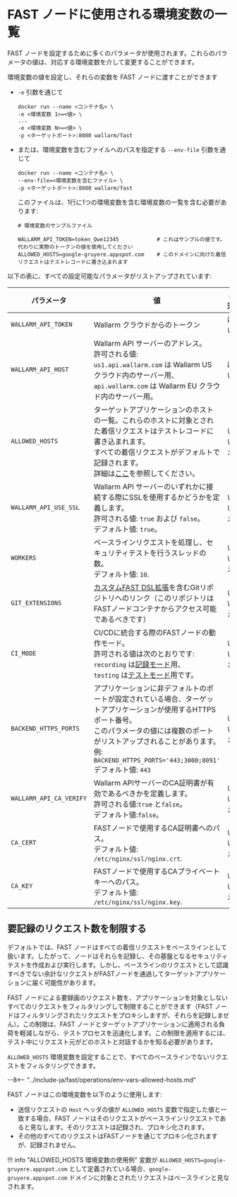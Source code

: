 [doc-dsl-ext]:              ../dsl/intro.md
[doc-record-mode]:          ../poc/ci-mode-recording.md
[doc-test-mode]:            ../poc/ci-mode-testing.md

[anchor-allowed-hosts]:     #要録画のリクエスト数を制限する

#   FAST ノードに使用される環境変数の一覧

FAST ノードを設定するために多くのパラメータが使用されます。これらのパラメータの値は、対応する環境変数を介して変更することができます。

環境変数の値を設定し、それらの変数を FAST ノードに渡すことができます
* `-e` 引数を通じて
    
    ```
    docker run --name <コンテナ名> \
    -e <環境変数 1>=<値> \
    ... 
    -e <環境変数 N>=<値> \
    -p <ターゲットポート>:8080 wallarm/fast
    ```
    
* または、環境変数を含むファイルへのパスを指定する `--env-file` 引数を通じて

    ```
    docker run --name <コンテナ名> \
    --env-file=<環境変数を含むファイル> \
    -p <ターゲットポート>:8080 wallarm/fast
    ```
    
    このファイルは、1行に1つの環境変数を含む環境変数の一覧を含む必要があります:

    ```
    # 環境変数のサンプルファイル

    WALLARM_API_TOKEN=token_Qwe12345            # これはサンプルの値です。代わりに実際のトークンの値を使用してください
    ALLOWED_HOSTS=google-gruyere.appspot.com    # このドメインに向けた着信リクエストはテストレコードに書き込まれます
    ```

以下の表に、すべての設定可能なパラメータがリストアップされています:

| パラメータ             | 値     | 必須? |
|--------------------	| --------	| -----------	|
| `WALLARM_API_TOKEN`  	| Wallarm クラウドからのトークン | はい |
| `WALLARM_API_HOST`   	| Wallarm API サーバーのアドレス。<br>許可される値: <br>`us1.api.wallarm.com` は Wallarm US クラウド内のサーバー用、<br>`api.wallarm.com` は Wallarm EU クラウド内のサーバー用。 | はい |
| `ALLOWED_HOSTS`       | ターゲットアプリケーションのホストの一覧。これらのホストに対象とされた着信リクエストはテストレコードに書き込まれます。<br>すべての着信リクエストがデフォルトで記録されます。<br>詳細は[ここ][anchor-allowed-hosts]を参照してください。 | いいえ |
| `WALLARM_API_USE_SSL` | Wallarm API サーバーのいずれかに接続する際にSSLを使用するかどうかを定義します。<br>許可される値: `true` および `false`。<br>デフォルト値: `true`。 | いいえ |
| `WORKERS`             | ベースラインリクエストを処理し、セキュリティテストを行うスレッドの数。<br>デフォルト値: `10`. | いいえ |
| `GIT_EXTENSIONS`      | [カスタムFAST DSL拡張][doc-dsl-ext]を含むGitリポジトリへのリンク（このリポジトリはFASTノードコンテナからアクセス可能であるべきです） | いいえ |
| `CI_MODE`             | CI/CDに統合する際のFASTノードの動作モード。 <br>許可される値は次のとおりです: <br>`recording` は[記録モード][doc-record-mode]用、<br>`testing` は[テストモード][doc-test-mode]用です。 | いいえ |
| `BACKEND_HTTPS_PORTS` | アプリケーションに非デフォルトのポートが設定されている場合、ターゲットアプリケーションが使用するHTTPSポート番号。<br>このパラメータの値には複数のポートがリストアップされることがあります。例: <br>`BACKEND_HTTPS_PORTS='443;3000;8091'`<br>デフォルト値: `443` | いいえ |
| `WALLARM_API_CA_VERIFY` | Wallarm APIサーバーのCA証明書が有効であるべきかを定義します。<br>許可される値:`true` と`false`。<br>デフォルト値:`false`。 | いいえ |
| `CA_CERT`             | FASTノードで使用するCA証明書へのパス。<br>デフォルト値: `/etc/nginx/ssl/nginx.crt`. | いいえ |
| `CA_KEY`              | FASTノードで使用するCAプライベートキーへのパス。 <br>デフォルト値: `/etc/nginx/ssl/nginx.key`. | いいえ |


## 要記録のリクエスト数を制限する

デフォルトでは、FAST ノードはすべての着信リクエストをベースラインとして扱います。したがって、ノードはそれらを記録し、その基盤となるセキュリティテストを作成および実行します。しかし、ベースラインのリクエストとして認識すべきでない余計なリクエストがFASTノードを通過してターゲットアプリケーションに届く可能性があります。

FAST ノードによる要録画のリクエスト数を、アプリケーションを対象としないすべてのリクエストをフィルタリングして制限することができます（FAST ノードはフィルタリングされたリクエストをプロキシしますが、それらを記録しません）。この制限は、FAST ノードとターゲットアプリケーションに適用される負荷を軽減しながら、テストプロセスを迅速化します。この制限を適用するには、テスト中にリクエスト元がどのホストと対話するかを知る必要があります。

`ALLOWED_HOSTS` 環境変数を設定することで、すべてのベースラインでないリクエストをフィルタリングできます。

--8<--  "../include-ja/fast/operations/env-vars-allowed-hosts.md"

FAST ノードはこの環境変数を以下のように使用します:
* 送信リクエストの `Host` ヘッダの値が `ALLOWED_HOSTS` 変数で指定した値と一致する場合、FAST ノードはそのリクエストがベースラインリクエストであると見なします。そのリクエストは記録され、プロキシ化されます。
* その他のすべてのリクエストはFASTノードを通じてプロキシ化されますが、記録されません。

!!! info "ALLOWED_HOSTS 環境変数の使用例"
    変数が `ALLOWED_HOSTS=google-gruyere.appspot.com` として定義されている場合、`google-gruyere.appspot.com` ドメインに対象とされたリクエストはベースラインと見なされます。